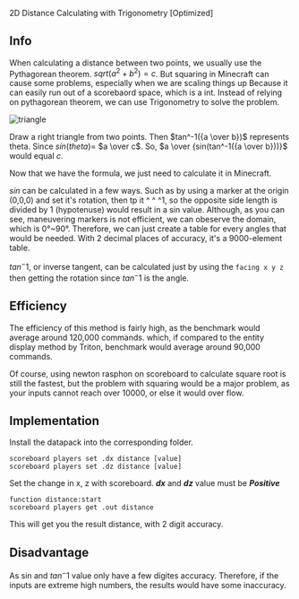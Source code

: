 2D Distance Calculating with Trigonometry [Optimized]
## Info
When calculating a distance between two points, we usually use the Pythagorean theorem. $sqrt(a^2+b^2)=c$.
But squaring in Minecraft can cause some problems, especially when we are scaling things up
Because it can easily run out of a scorebaord space, which is a int.
Instead of relying on pythagorean theorem, we can use Trigonometry to solve the problem.

![triangle](https://user-images.githubusercontent.com/63050705/223461489-503eaedc-f7fc-437e-86e1-9686210dd232.png)

Draw a right triangle from two points. Then $tan^-1({a \over b})$ represents theta. Since $sin(theta)$= $a \over c$.
So, $a \over {sin(tan^-1({a \over b}))}$ would equal $c$.

Now that we have the formula, we just need to calculate it in Minecraft.

$sin$ can be calculated in a few ways. Such as by using a marker at the origin (0,0,0) and set it's rotation, then tp it ^ ^ ^1, so the opposite side length is divided by 1 (hypotenuse)
would result in a sin value. Although, as you can see, maneuvering markers is not efficient, we can obeserve the domain, which is 0°~90°. Therefore, we can just create a table for every angles that would be needed. With 2 decimal places of accuracy, it's a 9000-element table.

$tan^-1$, or inverse tangent, can be calculated just by using the `facing x y z` then getting the rotation since $tan^-1$ is the angle.

## Efficiency

The efficiency of this method is fairly high, as the benchmark would average around 120,000 commands.
which, if compared to the entity display method by Triton, benchmark would average around 90,000 commands.

Of course, using newton rasphon on scoreboard to calculate square root is still the fastest, but the problem with squaring would be a major problem, as your inputs cannot reach over 10000, or else it would over flow.


## Implementation
Install the datapack into the corresponding folder.
```
scoreboard players set .dx distance [value]
scoreboard players set .dz distance [value]
```
Set the change in x, z with scoreboard.
***dx*** and ***dz*** value must be ***Positive***
```
function distance:start
scoreboard players get .out distance
```
This will get you the result distance, with 2 digit accuracy.

## Disadvantage
As sin and $tan^-1$ value only have a few digites accuracy. Therefore, if the inputs are extreme high numbers, the results would have some inaccuracy.
